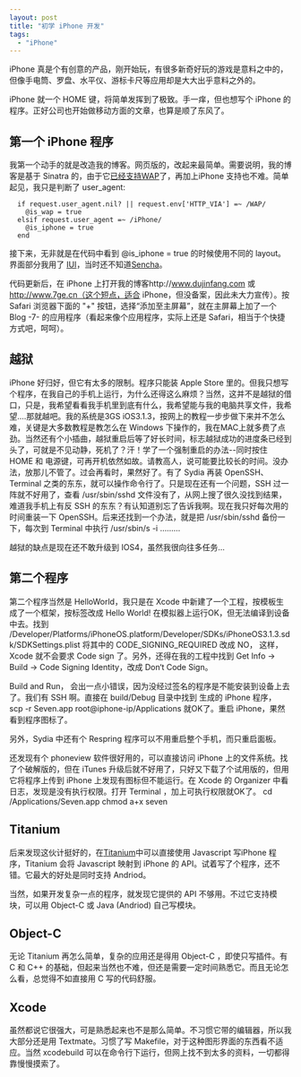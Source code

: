 ```yaml
---
layout: post
title: "初学 iPhone 开发"
tags:
  - "iPhone"
---
```


iPhone 真是个有创意的产品，刚开始玩，有很多新奇好玩的游戏是意料之中的，但像手电筒、罗盘、水平仪、游标卡尺等应用却是大大出乎意料之外的。

iPhone 就一个 HOME 键，将简单发挥到了极致。手一痒，但也想写个 iPhone 的程序。正好公司也开始做移动方面的文章，也算是顺了东风了。

第一个 iPhone 程序
--------

我第一个动手的就是改造我的博客。网页版的，改起来最简单。需要说明，我的博客是基于 Sinatra 的，由于它[已经支持WAP](/past/2009/11/22/zai-sinatrazhong-zhi-chi-shou-ji-wapfang-wen/)了，再加上iPhone 支持也不难。简单起见，我只是判断了 user_agent:

```
  if request.user_agent.nil? || request.env['HTTP_VIA'] =~ /WAP/
    @is_wap = true
  elsif request.user_agent =~ /iPhone/
    @is_iphone = true
  end
```

接下来，无非就是在代码中看到 @is_iphone = true 的时候使用不同的 layout。界面部分我用了 [IUI](http://code.google.com/p/iui/)，当时还不知道[Sencha](http://www.sencha.com/)。

代码更新后，在 iPhone 上打开我的博客http://www.dujinfang.com 或 http://www.7ge.cn（这个短点，适合 iPhone，但没备案，因此未大力宣传）。按 Safari 浏览器下面的 "+" 按钮，选择“添加至主屏幕”，就在主屏幕上加了一个 Blog -7- 的应用程序（看起来像个应用程序，实际上还是 Safari，相当于个快捷方式吧，呵呵）。


越狱
--------

iPhone 好归好，但它有太多的限制。程序只能装 Apple Store 里的。但我只想写个程序，在我自己的手机上运行，为什么还得这么麻烦？当然，这并不是越狱的借口，只是，我希望看看我手机里到底有什么，我希望能与我的电脑共享文件，我希望....那就越吧。我的系统是3GS iOS3.1.3，按网上的教程一步步做下来并不怎么难，关键是大多数教程是教怎么在 Windows 下操作的，我在MAC上就多费了点劲。当然还有个小插曲，越狱重启后等了好长时间，标志越狱成功的进度条已经到头了，可就是不见动静，死机了？汗！学了一个强制重启的办法--同时按住 HOME 和 电源键，可再开机依然如故。请教高人，说可能要比较长的时间。没办法，放那儿不管了。过会再看时，果然好了。有了 Sydia 再装 OpenSSH、Terminal 之类的东东，就可以操作命令行了。只是现在还有一个问题，SSH 过一阵就不好用了，查看 /usr/sbin/sshd 文件没有了，从网上搜了很久没找到结果，难道我手机上有反 SSH 的东东？有认知道别忘了告诉我啊。现在我只好每次用的时间重装一下 OpenSSH。后来还找到一个办法，就是把 /usr/sbin/sshd 备份一下，每次到 Terminal 中执行 /usr/sbin/s -i ………

越狱的缺点是现在还不敢升级到 IOS4，虽然我很向往多任务...

第二个程序
------

第二个程序当然是 HelloWorld，我只是在 Xcode 中新建了一个工程，按模板生成了一个框架，按标签改成 Hello World! 在模拟器上运行OK，但无法编译到设备中去。找到 /Developer/Platforms/iPhoneOS.platform/Developer/SDKs/iPhoneOS3.1.3.sdk/SDKSettings.plist 将其中的 CODE_SIGNING_REQUIRED 改成 NO， 这样， Xcode 就不会要求 Code sign 了。另外，还得在我的工程中找到 Get Info -> Build -> Code Signing Identity，改成 Don‘t Code Sign。

Build and Run， 会出一点小错误，因为没经过签名的程序是不能安装到设备上去了。我们有 SSH 啊。直接在  build/Debug 目录中找到 生成的 iPhone 程序， scp -r Seven.app root@iphone-ip/Applications 就OK了。重启 iPhone，果然看到程序图标了。

另外，Sydia 中还有个 Respring 程序可以不用重启整个手机，而只重启面板。

还发现有个 phoneview 软件很好用的，可以直接访问 iPhone 上的文件系统。找了个破解版的，但在 iTunes 升级后就不好用了，只好又下载了个试用版的，但用它将程序上传到 iPhone 上发现有图标但不能运行。在 Xcode 的 Organizer 中看日志，发现是没有执行权限。打开 Terminal ，加上可执行权限就OK了。
    cd /Applications/Seven.app 
    chmod a+x seven

Titanium
------

后来发现这伙计挺好的，在[Titanium](http://www.appcelerator.com/)中可以直接使用 Javascript 写iPhone 程序，Titanium 会将 Javascript 映射到 iPhone 的 API。试着写了个程序，还不错。它最大的好处是同时支持 Andriod。

当然，如果开发复杂一点的程序，就发现它提供的 API 不够用。不过它支持模块，可以用 Object-C 或 Java (Andriod) 自己写模块。


Object-C
------

无论 Titanium 再怎么简单，复杂的应用还是得用 Object-C ，即使只写插件。有 C 和 C++ 的基础，但起来当然也不难，但还是需要一定时间熟悉它。而且无论怎么看，总觉得不如直接用 C 写的代码舒服。


Xcode
------

虽然都说它很强大，可是熟悉起来也不是那么简单。不习惯它带的编辑器，所以我大部分还是用 Textmate。习惯了写 Makefile，对于这种图形界面的东西看不适应。当然 xcodebuild 可以在命令行下运行，但网上找不到太多的资料，一切都得靠慢慢摸索了。
